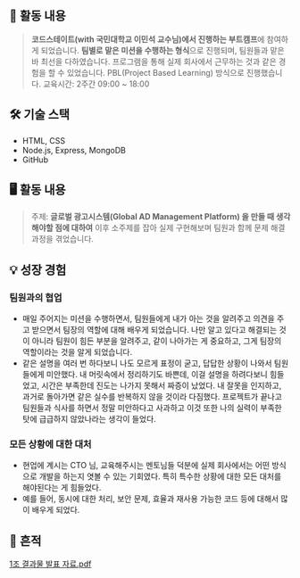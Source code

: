 ## 📜 활동 내용

> **코드스테이트(with 국민대학교 이민석 교수님)에서 진행하는 부트캠프**에 참여하게 되었습니다.
**팀별로 맡은 미션을 수행하는 형식**으로 진행되며, 팀원들과 맡은 바 최선을 다하였습니다. 
프로그램을 통해 실제 회사에서 근무하는 것과 같은 경험을 할 수 있었습니다.
PBL(Project Based Learning) 방식으로 진행했습니다.
교육시간: 2주간 09:00 ~ 18:00
> 

## 🛠 기술 스택

- HTML, CSS
- Node.js, Express, MongoDB
- GitHub

## 🖥 활동 내용

> 주제: **글로벌 광고시스템(Global AD Management Platform) 을 만들 때 생각해야할 점에 대하여**
이후 소주제를 잡아 실제 구현해보며 팀원과 함께 문제 해결 과정을 겪었습니다.
>

## 💡 성장 경험

### 팀원과의 협업

- 매일 주어지는 미션을 수행하면서, 팀원들에게 내가 아는 것을 알려주고 의견을 주고 받으면서 팀장의 역할에 대해 배우게 되었습니다. 나만 알고 있다고 해결되는 것이 아니라 팀원이 힘든 부분을 알려주고, 같이 나아가는 게 중요하고, 그게 팀장의 역할이라는 것을 알게 되었습니다.
- 같은 설명을 여러 번 하다보니 나도 모르게 표정이 굳고, 답답한 상황이 나와서 팀원들에게 미안했다. 내 머릿속에서 정리하기도 바쁜데, 이걸 설명을 하려다보니 힘들었고, 시간은 부족한데 진도는 나가지 못해서 짜증이 났었다. 내 잘못을 인지하고, 과거로 돌아가면 같은 실수를 반복하지 않을 것이라 다짐했다. 프로젝트가 끝나고 팀원들과 식사를 하면서 정말 미안하다고 사과하고 이것 또한 나의 실력이 부족한 탓에 급급하지 않았나라는 생각이 들었다.

### 모든 상황에 대한 대처

- 현업에 계시는 CTO 님, 교육해주시는 멘토님들 덕분에 실제 회사에서는 어떤 방식으로 개발을 하는지 엿볼 수 있는 기회였다. 특히 특수한 상황에 대한 모든 대처를 해야된다는 게 힘들었다.
- 예를 들어, 동시에 대한 처리, 보안 문제, 효율과 재사용 가능한 코드 등에 대해서 많이 배우게 되었다.

## 👣 흔적

[1조 결과물 발표 자료.pdf](https://github.com/su-hwani/Codestates_bootcamp/files/15150223/codestate_PBL_1.E1.84.8C.E1.85.A9.pdf)
